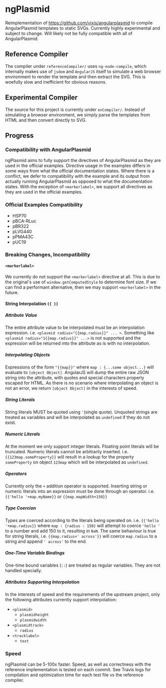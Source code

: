 # ngPlasmid

Reimplementation of https://github.com/vixis/angularplasmid to compile AngularPlasmid templates to static SVGs. Currently highly experimental and subject to change. Will likely not be fully compatible with all of AngularPlasmid.

## Reference Compiler
The compiler under ```referenceCompiler/``` uses ```ng-node-compile```, which internally makes use of ```jsdom``` and ```AngularJS``` itself to simulate a web browser environment to render the template and then extract the SVG. This is woefully slow and inefficient for obvious reasons.

## Experimental Compiler
The source for this project is currently under ```exCompiler/```. Instead of simulating a browser environment, we simply parse the templates from HTML and then convert directly to SVG.

## Progress
### Compatibility with AngularPlasmid
ngPlasmid aims to fully support the directives of AngularPlasmid as they are used in the official examples. Directive usage in the examples differs in some ways from what the official documentation states. Where there is a conflict, we defer to compatibility with the example and its output from actually running AngularPlasmid as opposed to what the documentation states. With the exception of ```<markerlabel>```, we support all directives as they are used in the official examples.

### Official Examples Compatibility
- HSP70
- pBCA-RLuc
- pBR322
- pLVG440
- pPMA43C
- pUC19

### Breaking Changes, Incompatibility
#### ```<markerlabel>```  
We currently do not support the ```<markerlabel>``` directive at all. This is due to the original's use of ```window.getComputedStyle``` to determine font size. If we can find a performant alternative, then we may support ```<markerlabel>``` in the future.

#### String Interpolation ```{{ }}```  
##### Attribute Value
The entire attribute value to be interpolated must be an interpolation expression. i.e. ```<plasmid radius="{{map.radius}}" ... >```. Something like ```<plasmid radius="1{{map.radius}}" ...>``` is not supported and the expression will be returned into the attribute as is with no interpolation.

##### Interpolating Objects
Expressions of the form ```"{{map}}"``` where ```map : {...some object...}``` will evaluate to ```[object Object]```. AngularJS will dump the entire raw JSON string into the attribute, with quotes and special characters properly escaped for HTML. As there is no scenario where interpolating an object is not an error, we return ```[object Object]``` in the interests of speed.

##### String Literals
String literals MUST be quoted using ```'```(single quote). Unquoted strings are treated as variables and will be interpolated as ```undefined``` if they do not exist.

##### Numeric Literals
At the moment we only support integer literals. Floating point literals will be truncated. Numeric literals cannot be arbitrarily inserted. i.e. ```{{123map.someProperty}}``` will result in a lookup for the property ```someProperty``` on object ```123map``` which will be interpolated as ```undefined```.

##### Operators
Currently only the ```+``` addition operator is supported. Inserting string or numeric literals into an expression must be done through an operator. i.e. ```{{'hello '+map.myName}}``` or ```{{map.mapWidth+150}}```

##### Type Coercion
Types are coerced according to the literals being operated on. i.e. ```{{'hello '+map.radius}}``` where ```map : {radius : 150}``` will attempt to coerce ```'hello '``` to a number and add 150 to it, resulting in ```NaN```. The same behaviour is true for string literals, i.e. ```{{map.radius+' across'}}``` will coerce ```map.radius``` to a string and append ```' across'``` to the end.

##### One-Time Variable Bindings
One-time bound variables (```::```) are treated as regular variables. They are not handled specially.

##### Attributes Supporting Interpolation
In the interests of speed and the requirements of the upstream project, only the following attributes currently support interpolation:
- ```<plasmid>```
    - ```plasmidheight```
    - ```plasmidwidth```
- ```<plasmidtrack>```
    - ```radius```
- ```<tracklabel>```
    - ```text```

### Speed
ngPlasmid can be 5-100x faster. Speed, as well as correctness with the reference implementation is tested on each commit. See Travis logs for compilation and optimization time for each test file vs the reference compiler.